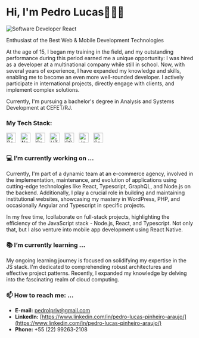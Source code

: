 # Hi, I'm Pedro Lucas👋👨‍💻

![Software Developer React](https://github.com/user-attachments/assets/6161ac51-32ca-4e3c-85ff-392e49cf1b0b)


Enthusiast of the Best Web & Mobile Development Technologies

At the age of 15, I began my training in the field, and my outstanding performance during this period earned me a unique opportunity: I was hired as a developer at a multinational company while still in school. Now, with several years of experience, I have expanded my knowledge and skills, enabling me to become an even more well-rounded developer. I actively participate in international projects, directly engage with clients, and implement complex solutions.

Currently, I'm pursuing a bachelor's degree in Analysis and Systems Development at CEFET/RJ.


### My Tech Stack:

<img align="left" alt="React" width="26px" src="https://cdn.jsdelivr.net/gh/devicons/devicon/icons/react/react-original.svg" style="padding-right:10px;" />
<img align="left" alt="Node.js" width="26px" src="https://cdn.jsdelivr.net/gh/devicons/devicon/icons/nodejs/nodejs-original.svg" style="padding-right:10px;" />
<img align="left" alt="GraphQL" width="26px" src="https://cdn.jsdelivr.net/gh/devicons/devicon/icons/graphql/graphql-plain.svg" style="padding-right:10px;" />
<img align="left" alt="HTML5" width="26px" src="https://cdn.jsdelivr.net/gh/devicons/devicon/icons/html5/html5-original.svg" style="padding-right:10px;" />
<img align="left" alt="CSS3" width="26px" src="https://cdn.jsdelivr.net/gh/devicons/devicon/icons/css3/css3-original.svg" style="padding-right:10px;" />
<img align="left" alt="JavaScript" width="26px" src="https://cdn.jsdelivr.net/gh/devicons/devicon/icons/javascript/javascript-original.svg" style="padding-right:10px;" />
<img align="left" alt="Sass" width="26px" src="https://cdn.jsdelivr.net/gh/devicons/devicon/icons/sass/sass-original.svg" style="padding-right:10px;" />

<br />
<br />

### 💻 I’m currently working on ...

Currently, I'm part of a dynamic team at an e-commerce agency, involved in the implementation, maintenance, and evolution of applications using cutting-edge technologies like React, Typescript, GraphQL, and Node.js on the backend. Additionally, I play a crucial role in building and maintaining institutional websites, showcasing my mastery in WordPress, PHP, and occasionally Angular and Typescript in specific projects.

In my free time, Icollaborate on full-stack projects, highlighting the efficiency of the JavaScript stack - Node.js, React, and Typescript. Not only that, but I also venture into mobile app development using React Native.


### 📚 I’m currently learning ...

My ongoing learning journey is focused on solidifying my expertise in the JS stack. I'm dedicated to comprehending robust architectures and effective project patterns. Recently, I expanded my knowledge by delving into the fascinating realm of cloud computing.


### 📫 How to reach me: ...

- **E-mail:** pedrolpriv@gmail.com
- **LinkedIn:** [https://www.linkedin.com/in/pedro-lucas-pinheiro-araujo/](https://www.linkedin.com/in/pedro-lucas-pinheiro-araujo/)
- **Phone:** +55 (22) 99263-2108

